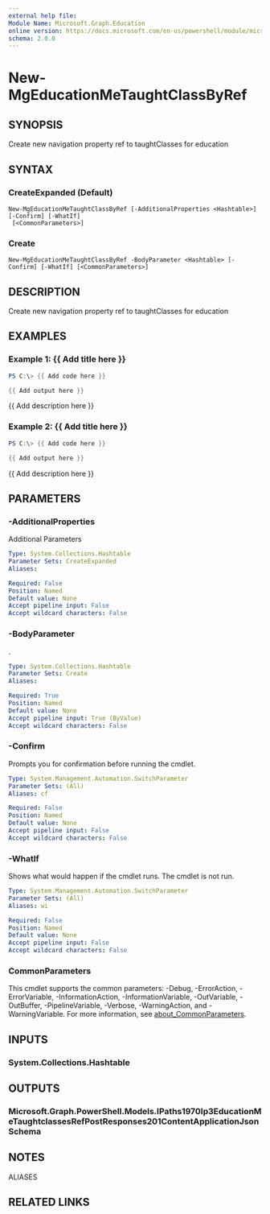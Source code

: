 ```yaml
---
external help file:
Module Name: Microsoft.Graph.Education
online version: https://docs.microsoft.com/en-us/powershell/module/microsoft.graph.education/new-mgeducationmetaughtclassbyref
schema: 2.0.0
---
```


# New-MgEducationMeTaughtClassByRef

## SYNOPSIS
Create new navigation property ref to taughtClasses for education

## SYNTAX

### CreateExpanded (Default)
```
New-MgEducationMeTaughtClassByRef [-AdditionalProperties <Hashtable>] [-Confirm] [-WhatIf]
 [<CommonParameters>]
```

### Create
```
New-MgEducationMeTaughtClassByRef -BodyParameter <Hashtable> [-Confirm] [-WhatIf] [<CommonParameters>]
```

## DESCRIPTION
Create new navigation property ref to taughtClasses for education

## EXAMPLES

### Example 1: {{ Add title here }}
```powershell
PS C:\> {{ Add code here }}

{{ Add output here }}
```

{{ Add description here }}

### Example 2: {{ Add title here }}
```powershell
PS C:\> {{ Add code here }}

{{ Add output here }}
```

{{ Add description here }}

## PARAMETERS

### -AdditionalProperties
Additional Parameters

```yaml
Type: System.Collections.Hashtable
Parameter Sets: CreateExpanded
Aliases:

Required: False
Position: Named
Default value: None
Accept pipeline input: False
Accept wildcard characters: False
```

### -BodyParameter
.

```yaml
Type: System.Collections.Hashtable
Parameter Sets: Create
Aliases:

Required: True
Position: Named
Default value: None
Accept pipeline input: True (ByValue)
Accept wildcard characters: False
```

### -Confirm
Prompts you for confirmation before running the cmdlet.

```yaml
Type: System.Management.Automation.SwitchParameter
Parameter Sets: (All)
Aliases: cf

Required: False
Position: Named
Default value: None
Accept pipeline input: False
Accept wildcard characters: False
```

### -WhatIf
Shows what would happen if the cmdlet runs.
The cmdlet is not run.

```yaml
Type: System.Management.Automation.SwitchParameter
Parameter Sets: (All)
Aliases: wi

Required: False
Position: Named
Default value: None
Accept pipeline input: False
Accept wildcard characters: False
```

### CommonParameters
This cmdlet supports the common parameters: -Debug, -ErrorAction, -ErrorVariable, -InformationAction, -InformationVariable, -OutVariable, -OutBuffer, -PipelineVariable, -Verbose, -WarningAction, and -WarningVariable. For more information, see [about_CommonParameters](http://go.microsoft.com/fwlink/?LinkID=113216).

## INPUTS

### System.Collections.Hashtable

## OUTPUTS

### Microsoft.Graph.PowerShell.Models.IPaths1970Ip3EducationMeTaughtclassesRefPostResponses201ContentApplicationJsonSchema

## NOTES

ALIASES

## RELATED LINKS

